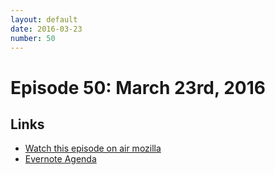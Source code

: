 ```yaml
---
layout: default
date: 2016-03-23
number: 50
---
```


# Episode 50: March 23rd, 2016

## Links
* [Watch this episode on air mozilla](https://air.mozilla.org/the-joy-of-coding-episode-50/)
* [Evernote Agenda](https://www.evernote.com/l/AbJvcFiZAQtGm70zxcJrZLkuU0MYhenc9pg)
